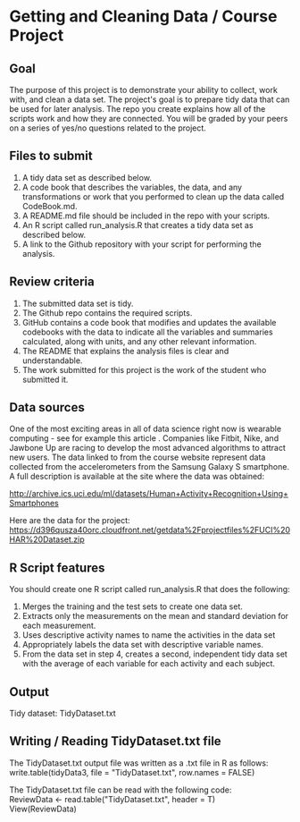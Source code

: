 # Getting and Cleaning Data / Course Project

## Goal
The purpose of this project is to demonstrate your ability to collect, work with, and clean a data set. The project's goal is to prepare tidy data that can be used for later analysis. The repo you create explains how all of the scripts work and how they are connected. You will be graded by your peers on a series of yes/no questions related to the project.

## Files to submit
1. A tidy data set as described below.
2. A code book that describes the variables, the data, and any transformations or work that you performed to clean up the data called CodeBook.md. 
3. A README.md file should be included in the repo with your scripts. 
4. An R script called run_analysis.R that creates a tidy data set as described below.   
5. A link to the Github repository with your script for performing the analysis.

## Review criteria
1. The submitted data set is tidy.
2. The Github repo contains the required scripts.
3. GitHub contains a code book that modifies and updates the available codebooks with the data to indicate all the variables and  summaries calculated, along with units, and any other relevant information.
4. The README that explains the analysis files is clear and understandable.
5. The work submitted for this project is the work of the student who submitted it.

## Data sources
One of the most exciting areas in all of data science right now is wearable computing - see for example this article . Companies like Fitbit, Nike, and Jawbone Up are racing to develop the most advanced algorithms to attract new users. The data linked to from the course website represent data collected from the accelerometers from the Samsung Galaxy S smartphone. A full description is available at the site where the data was obtained:

http://archive.ics.uci.edu/ml/datasets/Human+Activity+Recognition+Using+Smartphones

Here are the data for the project:
https://d396qusza40orc.cloudfront.net/getdata%2Fprojectfiles%2FUCI%20HAR%20Dataset.zip

## R Script features
You should create one R script called run_analysis.R that does the following:

1. Merges the training and the test sets to create one data set.
2. Extracts only the measurements on the mean and standard deviation for each measurement.
3. Uses descriptive activity names to name the activities in the data set
4. Appropriately labels the data set with descriptive variable names.
5. From the data set in step 4, creates a second, independent tidy data set with the average of each variable for each activity and each subject.

## Output 
Tidy dataset: TidyDataset.txt

## Writing / Reading TidyDataset.txt file

The TidyDataset.txt output file was written as a .txt file in R as follows:  
write.table(tidyData3, file = "TidyDataset.txt", row.names = FALSE)

The TidyDataset.txt file can be read with the following code:  
ReviewData <- read.table("TidyDataset.txt", header = T)  
View(ReviewData)
